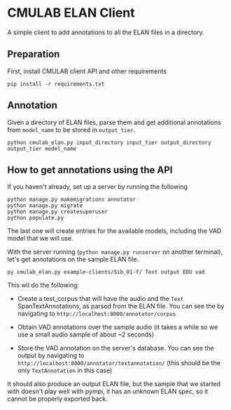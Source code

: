 # CMULAB ELAN Client

A simple client to add annotations to all the ELAN files in a directory.

## Preparation

First, install CMULAB client API and other requirements

    pip install -r requirements.txt

## Annotation

Given a directory of ELAN files, parse them and get additional annotations from `model_name` to be stored in `output_tier`.

    python cmulab_elan.py input_directory input_tier output_directory output_tier model_name


## How to get annotations using the API

If you haven't already, set up a server by running the following
	
	python manage.py makemigrations annotator
	python manage.py migrate
	python manage.py createsuperuser
	python populate.py

The last one will create entries for the available models, including the VAD model that we will use.

With the server running (`python manage.py runserver` on another terminal), let's get annotations on the sample ELAN file.

	py cmulab_elan.py example-clients/Sib_01-f/ Text output EDU vad

This wil do the following:
	
* Create a test_corpus that will have the audio and the `Text` SpanTextAnnotations, as parsed from the ELAN file. You can see the by navigating to `http://localhost:8000/annotator/corpus` 

* Obtain VAD annotations over the sample audio (it takes a while so we use a small audio sample of about ~2 seconds)

* Store the VAD annotation on the server's database. You can see the output by navigating to `http://localhost:8000/annotator/textannotation/` (this should be the only `TextAnnotation` in this case)

It should also produce an output ELAN file, but the sample that we started with doesn't play well  with pympi, it has an unknown ELAN spec, so it cannot be properly exported back.
